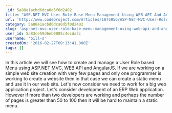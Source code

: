 ```yaml
---
_id: 5a88e1acbd6dca0d5f0d2402
title: "ASP.NET MVC User Role Base Menu Management Using WEB API And AngularJS"
url: 'http://www.codeproject.com/Articles/1075956/ASP-NET-MVC-User-Role-Base-Menu-Management-Using-W'
category: 5a88e1acbd6dca0d5f0d2402
slug: 'asp-net-mvc-user-role-base-menu-management-using-web-api-and-angularjs'
user_id: 5a83ce59d6eb0005c4ecda2c
username: 'bill-s'
createdOn: '2016-02-27T09:13:41.000Z'
tags: []
---
```


In this article we will see how to create and manage a User Role based Menu using ASP.NET MVC, WEB API and AngularJS. If we are working on a simple web site creation with very few pages and only one programmer is working to create a website then in that case we can create a static menu and use it in our web site. Let's now consider we need to work for a big web application project. Let's consider development of an ERP Web application. However if more than two developers are working and perhaps the number of pages is greater than 50 to 100 then it will be hard to maintain a static menu.
